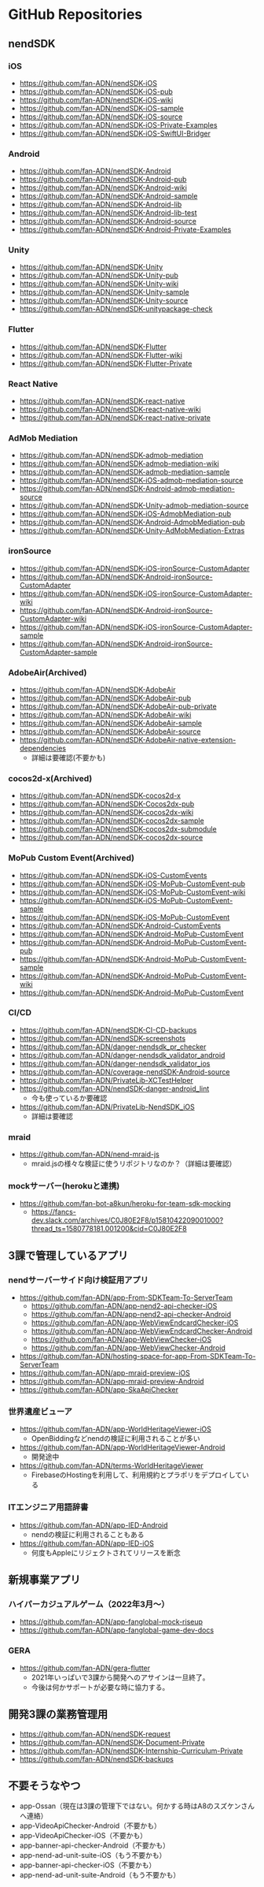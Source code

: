 # GitHub Repositories
## nendSDK
### iOS
- https://github.com/fan-ADN/nendSDK-iOS
- https://github.com/fan-ADN/nendSDK-iOS-pub
- https://github.com/fan-ADN/nendSDK-iOS-wiki
- https://github.com/fan-ADN/nendSDK-iOS-sample
- https://github.com/fan-ADN/nendSDK-iOS-source
- https://github.com/fan-ADN/nendSDK-iOS-Private-Examples
- https://github.com/fan-ADN/nendSDK-iOS-SwiftUI-Bridger

### Android
- https://github.com/fan-ADN/nendSDK-Android
- https://github.com/fan-ADN/nendSDK-Android-pub
- https://github.com/fan-ADN/nendSDK-Android-wiki
- https://github.com/fan-ADN/nendSDK-Android-sample
- https://github.com/fan-ADN/nendSDK-Android-lib
- https://github.com/fan-ADN/nendSDK-Android-lib-test
- https://github.com/fan-ADN/nendSDK-Android-source
- https://github.com/fan-ADN/nendSDK-Android-Private-Examples

### Unity
- https://github.com/fan-ADN/nendSDK-Unity
- https://github.com/fan-ADN/nendSDK-Unity-pub
- https://github.com/fan-ADN/nendSDK-Unity-wiki
- https://github.com/fan-ADN/nendSDK-Unity-sample
- https://github.com/fan-ADN/nendSDK-Unity-source
- https://github.com/fan-ADN/nendSDK-unitypackage-check

### Flutter
- https://github.com/fan-ADN/nendSDK-Flutter
- https://github.com/fan-ADN/nendSDK-Flutter-wiki
- https://github.com/fan-ADN/nendSDK-Flutter-Private

### React Native
- https://github.com/fan-ADN/nendSDK-react-native
- https://github.com/fan-ADN/nendSDK-react-native-wiki
- https://github.com/fan-ADN/nendSDK-react-native-private

### AdMob Mediation
- https://github.com/fan-ADN/nendSDK-admob-mediation
- https://github.com/fan-ADN/nendSDK-admob-mediation-wiki
- https://github.com/fan-ADN/nendSDK-admob-mediation-sample
- https://github.com/fan-ADN/nendSDK-iOS-admob-mediation-source
- https://github.com/fan-ADN/nendSDK-Android-admob-mediation-source
- https://github.com/fan-ADN/nendSDK-Unity-admob-mediation-source
- https://github.com/fan-ADN/nendSDK-iOS-AdmobMediation-pub
- https://github.com/fan-ADN/nendSDK-Android-AdmobMediation-pub
- https://github.com/fan-ADN/nendSDK-Unity-AdMobMediation-Extras

### ironSource
- https://github.com/fan-ADN/nendSDK-iOS-ironSource-CustomAdapter
- https://github.com/fan-ADN/nendSDK-Android-ironSource-CustomAdapter
- https://github.com/fan-ADN/nendSDK-iOS-ironSource-CustomAdapter-wiki
- https://github.com/fan-ADN/nendSDK-Android-ironSource-CustomAdapter-wiki
- https://github.com/fan-ADN/nendSDK-iOS-ironSource-CustomAdapter-sample
- https://github.com/fan-ADN/nendSDK-Android-ironSource-CustomAdapter-sample

### AdobeAir(Archived)
- https://github.com/fan-ADN/nendSDK-AdobeAir
- https://github.com/fan-ADN/nendSDK-AdobeAir-pub
- https://github.com/fan-ADN/nendSDK-AdobeAir-pub-private
- https://github.com/fan-ADN/nendSDK-AdobeAir-wiki
- https://github.com/fan-ADN/nendSDK-AdobeAir-sample
- https://github.com/fan-ADN/nendSDK-AdobeAir-source
- https://github.com/fan-ADN/nendSDK-AdobeAir-native-extension-dependencies
  - 詳細は要確認(不要かも)

### cocos2d-x(Archived)
- https://github.com/fan-ADN/nendSDK-cocos2d-x
- https://github.com/fan-ADN/nendSDK-Cocos2dx-pub
- https://github.com/fan-ADN/nendSDK-cocos2dx-wiki
- https://github.com/fan-ADN/nendSDK-cocos2dx-sample
- https://github.com/fan-ADN/nendSDK-cocos2dx-submodule
- https://github.com/fan-ADN/nendSDK-cocos2dx-source

### MoPub Custom Event(Archived)
- https://github.com/fan-ADN/nendSDK-iOS-CustomEvents
- https://github.com/fan-ADN/nendSDK-iOS-MoPub-CustomEvent-pub
- https://github.com/fan-ADN/nendSDK-iOS-MoPub-CustomEvent-wiki
- https://github.com/fan-ADN/nendSDK-iOS-MoPub-CustomEvent-sample
- https://github.com/fan-ADN/nendSDK-iOS-MoPub-CustomEvent
- https://github.com/fan-ADN/nendSDK-Android-CustomEvents
- https://github.com/fan-ADN/nendSDK-Android-MoPub-CustomEvent
- https://github.com/fan-ADN/nendSDK-Android-MoPub-CustomEvent-pub
- https://github.com/fan-ADN/nendSDK-Android-MoPub-CustomEvent-sample
- https://github.com/fan-ADN/nendSDK-Android-MoPub-CustomEvent-wiki
- https://github.com/fan-ADN/nendSDK-Android-MoPub-CustomEvent


### CI/CD
- https://github.com/fan-ADN/nendSDK-CI-CD-backups
- https://github.com/fan-ADN/nendSDK-screenshots
- https://github.com/fan-ADN/danger-nendsdk_pr_checker
- https://github.com/fan-ADN/danger-nendsdk_validator_android
- https://github.com/fan-ADN/danger-nendsdk_validator_ios
- https://github.com/fan-ADN/coverage-nendSDK-Android-source
- https://github.com/fan-ADN/PrivateLib-XCTestHelper
- https://github.com/fan-ADN/nendSDK-danger-android_lint
  - 今も使っているか要確認
- https://github.com/fan-ADN/PrivateLib-NendSDK_iOS
  - 詳細は要確認

### mraid
- https://github.com/fan-ADN/nend-mraid-js
  - mraid.jsの様々な検証に使うリポジトリなのか？（詳細は要確認）

### mockサーバー(herokuと連携)
- https://github.com/fan-bot-a8kun/heroku-for-team-sdk-mocking
  - https://fancs-dev.slack.com/archives/C0J80E2F8/p1581042209001000?thread_ts=1580778181.001200&cid=C0J80E2F8

## 3課で管理しているアプリ
### nendサーバーサイド向け検証用アプリ
- https://github.com/fan-ADN/app-From-SDKTeam-To-ServerTeam
  - https://github.com/fan-ADN/app-nend2-api-checker-iOS
  - https://github.com/fan-ADN/app-nend2-api-checker-Android
  - https://github.com/fan-ADN/app-WebViewEndcardChecker-iOS
  - https://github.com/fan-ADN/app-WebViewEndcardChecker-Android
  - https://github.com/fan-ADN/app-WebViewChecker-iOS
  - https://github.com/fan-ADN/app-WebViewChecker-Android
- https://github.com/fan-ADN/hosting-space-for-app-From-SDKTeam-To-ServerTeam
- https://github.com/fan-ADN/app-mraid-preview-iOS
- https://github.com/fan-ADN/app-mraid-preview-Android
- https://github.com/fan-ADN/app-SkaApiChecker

### 世界遺産ビューア
- https://github.com/fan-ADN/app-WorldHeritageViewer-iOS
  - OpenBiddingなどnendの検証に利用されることが多い
- https://github.com/fan-ADN/app-WorldHeritageViewer-Android
  - 開発途中
- https://github.com/fan-ADN/terms-WorldHeritageViewer
  - FirebaseのHostingを利用して、利用規約とプラポリをデプロイしている

### ITエンジニア用語辞書
- https://github.com/fan-ADN/app-IED-Android
  - nendの検証に利用されることもある
- https://github.com/fan-ADN/app-IED-iOS
  - 何度もAppleにリジェクトされてリリースを断念

## 新規事業アプリ
### ハイパーカジュアルゲーム（2022年3月〜）
- https://github.com/fan-ADN/app-fanglobal-mock-riseup
- https://github.com/fan-ADN/app-fanglobal-game-dev-docs

### GERA
- https://github.com/fan-ADN/gera-flutter
  - 2021年いっぱいで3課から開発へのアサインは一旦終了。
  - 今後は何かサポートが必要な時に協力する。

## 開発3課の業務管理用
- https://github.com/fan-ADN/nendSDK-request
- https://github.com/fan-ADN/nendSDK-Document-Private
- https://github.com/fan-ADN/nendSDK-Internship-Curriculum-Private
- https://github.com/fan-ADN/nendSDK-backups

## 不要そうなやつ
- app-Ossan（現在は3課の管理下ではない。何かする時はA8のスズケンさんへ連絡）
- app-VideoApiChecker-Android（不要かも）
- app-VideoApiChecker-iOS（不要かも）
- app-banner-api-checker-Android（不要かも）
- app-nend-ad-unit-suite-iOS（もう不要かも）
- app-banner-api-checker-iOS（不要かも）
- app-nend-ad-unit-suite-Android（もう不要かも）
